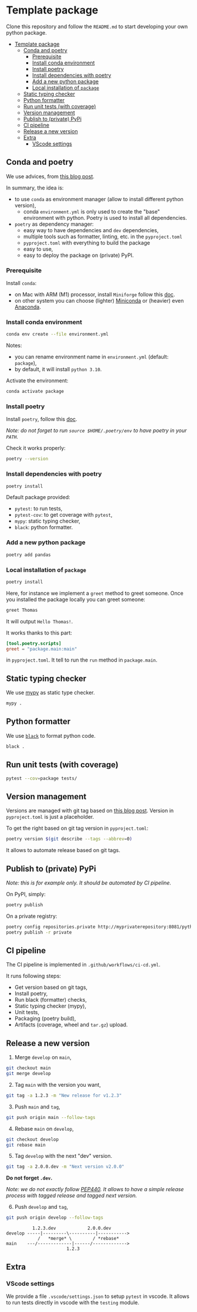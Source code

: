 # Template package

Clone this repository and follow the `README.md` to start developing your own python package.

- [Template package](#template-package)
  - [Conda and poetry](#conda-and-poetry)
    - [Prerequisite](#prerequisite)
    - [Install conda environment](#install-conda-environment)
    - [Install poetry](#install-poetry)
    - [Install dependencies with poetry](#install-dependencies-with-poetry)
    - [Add a new python package](#add-a-new-python-package)
    - [Local installation of `package`](#local-installation-of-package)
  - [Static typing checker](#static-typing-checker)
  - [Python formatter](#python-formatter)
  - [Run unit tests (with coverage)](#run-unit-tests-with-coverage)
  - [Version management](#version-management)
  - [Publish to (private) PyPi](#publish-to-private-pypi)
  - [CI pipeline](#ci-pipeline)
  - [Release a new version](#release-a-new-version)
  - [Extra](#extra)
    - [VScode settings](#vscode-settings)

## Conda and poetry

We use advices, from [this blog post](https://ealizadeh.com/blog/guide-to-python-env-pkg-dependency-using-conda-poetry).

In summary, the idea is:
- to use `conda` as environment manager (allow to install different python version),
    - conda `environment.yml` is only used to create the "base" environment with python. Poetry is used to install all dependencies.
- `poetry` as dependency manager:
    - easy way to have dependencies and `dev` dependencies, 
    - multiple tools such as formatter, linting, etc. in the `pyproject.toml`
    - `pyproject.toml` with everything to build the package
    - easy to use,
    - easy to deploy the package on (private) PyPI.

### Prerequisite

Install `conda`:
- on Mac with ARM (M1) processor, install `Miniforge` follow this [doc](https://github.com/conda-forge/miniforge#download).
- on other system you can choose (lighter) [Miniconda](https://docs.conda.io/en/latest/miniconda.html) or (heavier) even [Anaconda](https://docs.anaconda.com/anaconda/install/).

### Install conda environment

```bash
conda env create --file environment.yml
```

Notes: 
- you can rename environment name in `environment.yml` (default: `package`),
- by default, it will install `python 3.10`.

Activate the environment:

```bash
conda activate package
```

### Install poetry

Install `poetry`, follow this [doc](https://python-poetry.org/docs/#installation).

*Note: do not forget to run `source $HOME/.poetry/env` to have poetry in your `PATH`.*

Check it works properly:

```bash
poetry --version
```

### Install dependencies with poetry

```bash
poetry install
```

Default package provided:

- `pytest`: to run tests,
- `pytest-cov`: to get coverage with `pytest`,
- `mypy`: static typing checker,
- `black`: python formatter.

### Add a new python package

```bash
poetry add pandas
```

### Local installation of `package`

```bash
poetry install
```

Here, for instance we implement a `greet` method to greet someone. Once you installed the package locally you can greet someone:

```bash
greet Thomas
```

It will output `Hello Thomas!`.

It works thanks to this part:
```toml
[tool.poetry.scripts]
greet = "package.main:main"
```
in `pyproject.toml`. It tell to run the `run` method in `package.main`.

## Static typing checker

We use [mypy](https://mypy.readthedocs.io/) as static type checker.

```bash
mypy .
```

## Python formatter

We use [`black`](https://black.readthedocs.io/en/stable/) to format python code.

```bash
black .
```

## Run unit tests (with coverage)

```bash
pytest --cov=package tests/
```

## Version management

Versions are managed with git tag based on [this blog post](https://www.nicholasnadeau.com/post/2020/8/one-version-to-rule-them-all-keeping-your-python-package-version-number-in-sync-with-git-and-poetry/). Version in `pyproject.toml` is just a placeholder.

To get the right based on git tag version in `pyproject.toml`:

```bash
poetry version $(git describe --tags --abbrev=0)
```

It allows to automate release based on git tags.

## Publish to (private) PyPi

*Note: this is for example only. It should be automated by CI pipeline.*

On PyPI, simply:

```bash
poetry publish
```

On a private registry:

```bash
poetry config repositories.private http://myprivaterepository:8081/python/
poetry publish -r private
```

## CI pipeline

The CI pipeline is implemented in `.github/workflows/ci-cd.yml`.

It runs following steps:
- Get version based on git tags,
- Install poetry,
- Run black (formatter) checks,
- Static typing checker (mypy),
- Unit tests,
- Packaging (poetry build),
- Artifacts (coverage, wheel and `tar.gz`) upload.

## Release a new version

1) Merge `develop` on `main`,

```bash
git checkout main
git merge develop
```

2) Tag `main` with the version you want,

```bash
git tag -a 1.2.3 -m "New release for v1.2.3"
```

3) Push `main` and `tag`,

```bash
git push origin main --follow-tags
```

4) Rebase `main` on `develop`,

```bash
git checkout develop
git rebase main
```

5) Tag `develop` with the next "dev" version.

```bash
git tag -a 2.0.0.dev -m "Next version v2.0.0"
```

**Do not forget `.dev`.**

*Note: we do not exactly follow [PEP440](https://www.python.org/dev/peps/pep-0440/#public-version-identifiers). It allows to have a simple release process with tagged release and tagged next version.*

6) Push `develop` and `tag`,

```bash
git push origin develop --follow-tags
```

```schema
          1.2.3.dev            2.0.0.dev
develop -----|---------\----------|----------->
            /   *merge* \        / *rebase*
main    ---/-------------|------/------------->              
                       1.2.3
```

## Extra

### VScode settings

We provide a file `.vscode/settings.json` to setup `pytest` in vscode. It allows to run tests directly in vscode with the `testing` module.
